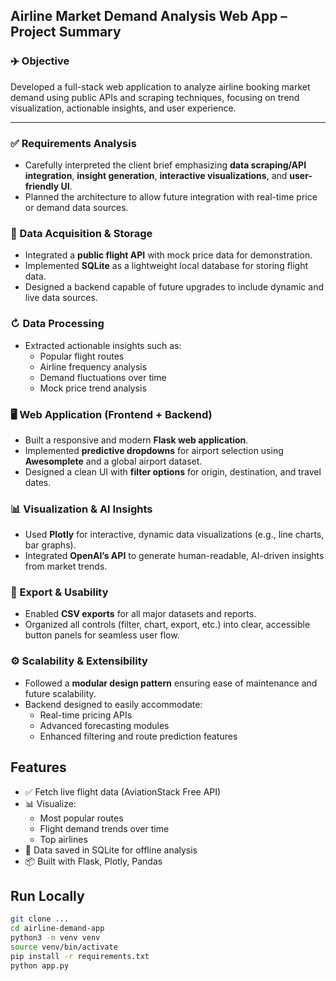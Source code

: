 ## Airline Market Demand Analysis Web App – Project Summary

### ✈️ Objective
Developed a full-stack web application to analyze airline booking market demand using public APIs and scraping techniques, focusing on trend visualization, actionable insights, and user experience.

---

### ✅ Requirements Analysis
- Carefully interpreted the client brief emphasizing **data scraping/API integration**, **insight generation**, **interactive visualizations**, and **user-friendly UI**.
- Planned the architecture to allow future integration with real-time price or demand data sources.

### 📡 Data Acquisition & Storage
- Integrated a **public flight API** with mock price data for demonstration.
- Implemented **SQLite** as a lightweight local database for storing flight data.
- Designed a backend capable of future upgrades to include dynamic and live data sources.

### ↻ Data Processing
- Extracted actionable insights such as:
  - Popular flight routes
  - Airline frequency analysis
  - Demand fluctuations over time
  - Mock price trend analysis

### 🖥️ Web Application (Frontend + Backend)
- Built a responsive and modern **Flask web application**.
- Implemented **predictive dropdowns** for airport selection using **Awesomplete** and a global airport dataset.
- Designed a clean UI with **filter options** for origin, destination, and travel dates.

### 📊 Visualization & AI Insights
- Used **Plotly** for interactive, dynamic data visualizations (e.g., line charts, bar graphs).
- Integrated **OpenAI’s API** to generate human-readable, AI-driven insights from market trends.

### 📄 Export & Usability
- Enabled **CSV exports** for all major datasets and reports.
- Organized all controls (filter, chart, export, etc.) into clear, accessible button panels for seamless user flow.

### ⚙️ Scalability & Extensibility
- Followed a **modular design pattern** ensuring ease of maintenance and future scalability.
- Backend designed to easily accommodate:
  - Real-time pricing APIs
  - Advanced forecasting modules
  - Enhanced filtering and route prediction features

## Features
- ✅ Fetch live flight data (AviationStack Free API)
- 📊 Visualize:
  - Most popular routes
  - Flight demand trends over time
  - Top airlines
- 🧼 Data saved in SQLite for offline analysis
- 📦 Built with Flask, Plotly, Pandas

## Run Locally

```bash
git clone ...
cd airline-demand-app
python3 -m venv venv
source venv/bin/activate
pip install -r requirements.txt
python app.py
